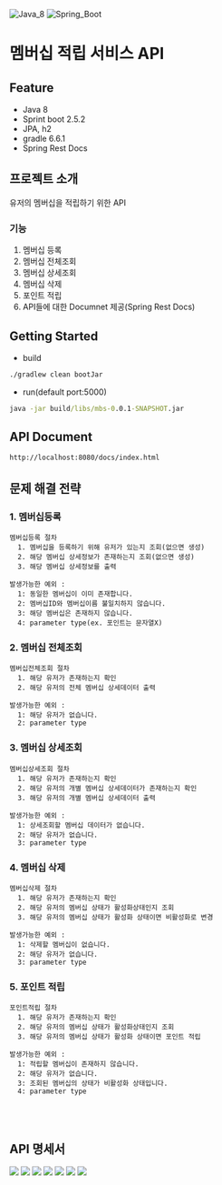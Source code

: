 ![Java_8](https://img.shields.io/badge/java-v1.8-red?logo=java)
![Spring_Boot](https://img.shields.io/badge/Spring_Boot-v2.5.2-green.svg?logo=spring)

# 멤버십 적립 서비스 API

## Feature
* Java 8
* Sprint boot 2.5.2
* JPA, h2
* gradle 6.6.1
* Spring Rest Docs

## 프로젝트 소개
유저의 멤버십을 적립하기 위한 API

### 기능
1. 멤버십 등록
2. 멤버십 전체조회
3. 멤버십 상세조회
4. 멤버십 삭제
5. 포인트 적립
6. API들에 대한 Documnet 제공(Spring Rest Docs)

## Getting Started
* build
```cmd
./gradlew clean bootJar
```
* run(default port:5000)
```cmd
java -jar build/libs/mbs-0.0.1-SNAPSHOT.jar
```

## API Document
```cmd
http://localhost:8080/docs/index.html
```

## 문제 해결 전략 
### 1. 멤버십등록
```
멤버십등록 절차
  1. 멤버십을 등록하기 위해 유저가 있는지 조회(없으면 생성)
  2. 해당 멤버십 상세정보가 존재하는지 조회(없으면 생성)
  3. 해당 멤버십 상세정보를 출력

발생가능한 예외 : 
  1: 동일한 멤버십이 이미 존재합니다.
  2: 멤버십ID와 멤버십이름 불일치하지 않습니다.
  3: 해당 멤버십은 존재하지 않습니다.
  4: parameter type(ex. 포인트는 문자열X)
```
### 2. 멤버십 전체조회
```
멤버십전체조회 절차
  1. 해당 유저가 존재하는지 확인
  2. 해당 유저의 전체 멤버십 상세데이터 출력

발생가능한 예외 : 
  1: 해당 유저가 없습니다.
  2: parameter type
```
### 3. 멤버십 상세조회
```
멤버십상세조회 절차
  1. 해당 유저가 존재하는지 확인
  2. 해당 유저의 개별 멤버십 상세데이터가 존재하는지 확인
  3. 해당 유저의 개별 멤버십 상세데이터 출력

발생가능한 예외 : 
  1: 상세조회할 멤버십 데이터가 없습니다.
  2: 해당 유저가 없습니다.
  3: parameter type
```
### 4. 멤버십 삭제
```
멤버십삭제 절차
  1. 해당 유저가 존재하는지 확인
  2. 해당 유저의 멤버십 상태가 활성화상태인지 조회
  3. 해당 유저의 멤버십 상태가 활성화 상태이면 비활성화로 변경

발생가능한 예외 : 
  1: 삭제할 멤버십이 없습니다.
  2: 해당 유저가 없습니다.
  3: parameter type
```
### 5. 포인트 적립
```
포인트적립 절차
  1. 해당 유저가 존재하는지 확인
  2. 해당 유저의 멤버십 상태가 활성화상태인지 조회
  3. 해당 유저의 멤버십 상태가 활성화 상태이면 포인트 적립

발생가능한 예외 : 
  1: 적립할 멤버십이 존재하지 않습니다.
  2: 해당 유저가 없습니다.
  3: 조회된 멤버십의 상태가 비활성화 상태입니다.
  4: parameter type
```

<br><br>

## API 명세서
![](src/main/resources/images/srd1.png)
![](src/main/resources/images/srd2.png)
![](src/main/resources/images/srd3.png)
![](src/main/resources/images/srd4.png)
![](src/main/resources/images/srd5.png)
![](src/main/resources/images/srd6.png)
![](src/main/resources/images/srd7.png)
